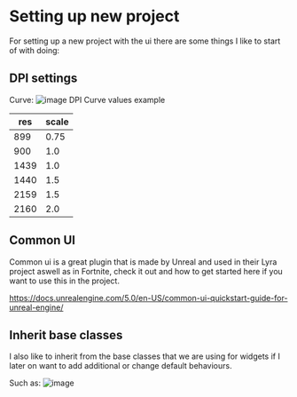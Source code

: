 
# Setting up new project 

For setting up a new project with the ui there are some things I like to start of with doing:

## DPI settings

Curve:
![image](https://user-images.githubusercontent.com/16833945/212676660-8e1170bc-c104-4d5d-aeab-a08e6f477ec2.png)
DPI Curve values example

| res | scale  |
|---|---|
| 899 | 0.75 |
| 900 | 1.0 | 
| 1439 | 1.0 | 
| 1440 | 1.5 |
| 2159 | 1.5 |
| 2160 | 2.0 |

## Common UI

Common ui is a great plugin that is made by Unreal and used in their Lyra project aswell as in Fortnite, check it out and how to get started here if you want to use this in the project.

https://docs.unrealengine.com/5.0/en-US/common-ui-quickstart-guide-for-unreal-engine/

## Inherit base classes
I also like to inherit from the base classes that we are using for widgets if I later on want to add additional or change default behaviours.

Such as:
![image](https://user-images.githubusercontent.com/16833945/212734526-1c5dd1c2-de0d-43c3-9fb7-f77e9816db0c.png)
